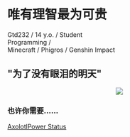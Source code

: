 # 唯有理智最为可贵

Gtd232 / 14 y.o. / Student  
Programming /  
Minecraft / Phigros / Genshin Impact

## "为了没有眼泪的明天"

<div align="center">
  <img src="https://raw.githubusercontent.com/Gtd232/Gtd232/main/github-metrics.svg"><br>
</div>

### 也许你需要......  
[AxolotlPower Status](https://status.axolotlpower.com/)
